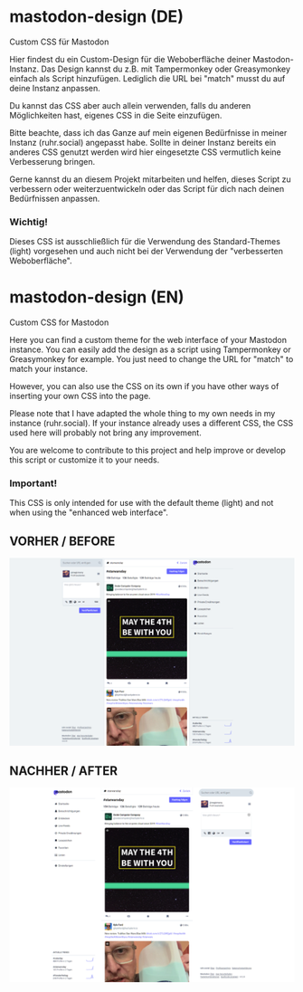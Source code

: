 # mastodon-design (DE)
Custom CSS für Mastodon

Hier findest du ein Custom-Design für die Weboberfläche deiner Mastodon-Instanz. Das Design kannst du z.B. mit Tampermonkey oder Greasymonkey einfach als Script hinzufügen. Lediglich die URL bei "match" musst du auf deine Instanz anpassen.

Du kannst das CSS aber auch allein verwenden, falls du anderen Möglichkeiten hast, eigenes CSS in die Seite einzufügen.

Bitte beachte, dass ich das Ganze auf mein eigenen Bedürfnisse in meiner Instanz (ruhr.social) angepasst habe. Sollte in deiner Instanz bereits ein anderes CSS genutzt werden wird hier eingesetzte CSS vermutlich keine Verbesserung bringen.

Gerne kannst du an diesem Projekt mitarbeiten und helfen, dieses Script zu verbessern oder weiterzuentwickeln oder das Script für dich nach deinen Bedürfnissen anpassen.

### Wichtig!
Dieses CSS ist ausschließlich für die Verwendung des Standard-Themes (light) vorgesehen und auch nicht bei der Verwendung der "verbesserten Weboberfläche".

# mastodon-design (EN)
Custom CSS for Mastodon

Here you can find a custom theme for the web interface of your Mastodon instance. You can easily add the design as a script using Tampermonkey or Greasymonkey for example. You just need to change the URL for "match" to match your instance.

However, you can also use the CSS on its own if you have other ways of inserting your own CSS into the page.

Please note that I have adapted the whole thing to my own needs in my instance (ruhr.social). If your instance already uses a different CSS, the CSS used here will probably not bring any improvement.

You are welcome to contribute to this project and help improve or develop this script or customize it to your needs.

### Important!
This CSS is only intended for use with the default theme (light) and not when using the "enhanced web interface".

## VORHER / BEFORE
![Screenshot Vorher / Before](screenshots/before.png "Vorher / Before")

## NACHHER / AFTER
![Screenshot Nachher / After](screenshots/after.png "Nachher / After")

